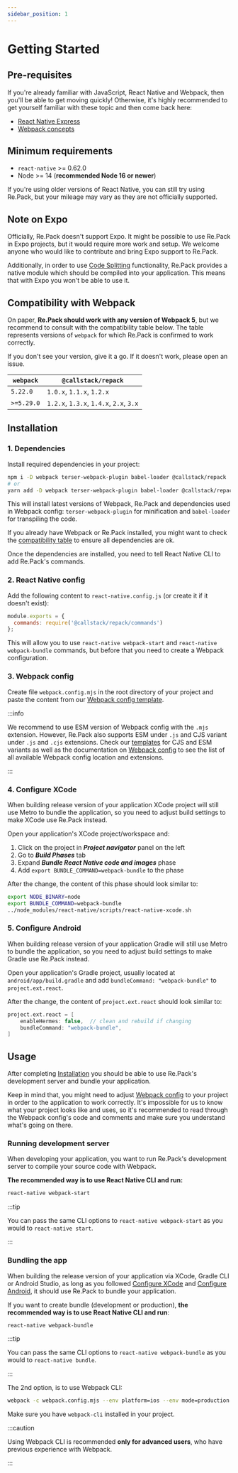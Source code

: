 ```yaml
---
sidebar_position: 1
---
```


# Getting Started

## Pre-requisites

If you're already familiar with JavaScript, React Native and Webpack, then you'll be able to get moving quickly! Otherwise, it's highly recommended to get yourself familiar with these topic and then come back here:

- [React Native Express](https://www.reactnative.express/)
- [Webpack concepts](https://webpack.js.org/concepts/)

## Minimum requirements

- `react-native` >= 0.62.0
- Node >= 14 (__recommended Node 16 or newer__)

If you're using older versions of React Native, you can still try using Re.Pack, but your mileage may vary as they are not officially supported.

## Note on Expo

Officially, Re.Pack doesn't support Expo. It might be possible to use Re.Pack in Expo projects, but it would require more work and setup. We welcome anyone who would like to contribute and bring Expo support to Re.Pack.

Additionally, in order to use [Code Splitting](./code-splitting/concepts) functionality, Re.Pack provides a native module which should be compiled into your application. This means that with Expo you won't be able to use it.

## Compatibility with Webpack

On paper, __Re.Pack should work with any version of Webpack 5__, but we recommend to consult with the compatibility table below.
The table represents versions of `webpack` for which Re.Pack is confirmed to work correctly.

If you don't see your version, give it a go. If it doesn't work, please open an issue.


| `webpack`  | `@callstack/repack`                     |
| ---------- | --------------------------------------- |
| `5.22.0`   | `1.0.x`, `1.1.x`, `1.2.x`               |
| `>=5.29.0` | `1.2.x`, `1.3.x`, `1.4.x`, `2.x`, `3.x` |

## Installation

### 1. Dependencies

Install required dependencies in your project:

```bash
npm i -D webpack terser-webpack-plugin babel-loader @callstack/repack
# or
yarn add -D webpack terser-webpack-plugin babel-loader @callstack/repack
```

This will install latest versions of Webpack, Re.Pack and dependencies used in Webpack config: `terser-webpack-plugin` for minification and `babel-loader` for transpiling the code.

If you already have Webpack or Re.Pack installed, you might want to check the [compatibility table](#compatibility-with-webpack) to ensure all dependencies are ok.

Once the dependencies are installed, you need to tell React Native CLI to add Re.Pack's commands. 

### 2. React Native config

Add the following content to `react-native.config.js` (or create it if it doesn't exist):

```js
module.exports = {
  commands: require('@callstack/repack/commands')
};
```

This will allow you to use `react-native webpack-start` and `react-native webpack-bundle` commands, but before that you need to create a Webpack configuration.

### 3. Webpack config

Create file `webpack.config.mjs` in the root directory of your project and paste the content from our [Webpack config template](https://github.com/callstack/repack/blob/main/templates/webpack.config.mjs).

:::info

We recommend to use ESM version of Webpack config with the `.mjs` extension. However, Re.Pack also supports ESM under `.js` and CJS variant under `.js` and `.cjs` extensions. Check our [templates](https://github.com/callstack/repack/blob/main/templates/) for CJS and ESM variants as well as the documentation on [Webpack config](./configuration/webpack-config) to see the list of all available Webpack config location and extensions.

:::

### 4. Configure XCode

When building release version of your application XCode project will still use Metro to bundle the application, so you need to adjust build settings to make XCode use Re.Pack instead.

Open your application's XCode project/workspace and:

1. Click on the project in **_Project navigator_** panel on the left
2. Go to **_Build Phases_** tab
3. Expand **_Bundle React Native code and images_** phase
4. Add `export BUNDLE_COMMAND=webpack-bundle` to the phase

After the change, the content of this phase should look similar to:

```bash
export NODE_BINARY=node
export BUNDLE_COMMAND=webpack-bundle
../node_modules/react-native/scripts/react-native-xcode.sh
```

### 5. Configure Android

When building release version of your application Gradle will still use Metro to bundle the application, so you need to adjust build settings to make Gradle use Re.Pack instead.

Open your application's Gradle project, usually located at `android/app/build.gradle` and add `bundleCommand: "webpack-bundle"` to `project.ext.react`.

After the change, the content of `project.ext.react` should look similar to:

```groovy
project.ext.react = [
    enableHermes: false,  // clean and rebuild if changing
    bundleCommand: "webpack-bundle",
]
```

## Usage

After completing [Installation](#installation) you should be able to use Re.Pack's development server and bundle your application.

Keep in mind that, you might need to adjust [Webpack config](./configuration/webpack-config) to your project in order to the application to work correctly. It's impossible for us to know what your project looks like and uses, so it's recommended to read through the Webpack config's code and comments and make sure you understand what's going on there.

### Running development server

When developing your application, you want to run Re.Pack's development server to compile your source code with Webpack.

**The recommended way is to use React Native CLI and run:**

```bash
react-native webpack-start
```

:::tip

You can pass the same CLI options to `react-native webpack-start` as you would to `react-native start`.

:::

### Bundling the app

When building the release version of your application via XCode, Gradle CLI or Android Studio, as long as you followed [Configure XCode](#4-configure-xcode) and [Configure Android](#5-configure-android), it should use Re.Pack to bundle your application.

If you want to create bundle (development or production), **the recommended way is to use React Native CLI and run**:

```bash
react-native webpack-bundle
```
:::tip

You can pass the same CLI options to `react-native webpack-bundle` as you would to `react-native bundle`.

:::

The 2nd option, is to use Webpack CLI:

```bash
webpack -c webpack.config.mjs --env platform=ios --env mode=production
```

Make sure you have `webpack-cli` installed in your project.

:::caution

Using Webpack CLI is recommended **only for advanced users**, who have previous experience with Webpack. 

:::
